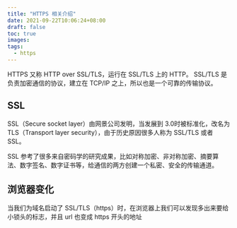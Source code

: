 ```yaml
---
title: "HTTPS 相关介绍"
date: 2021-09-22T10:06:24+08:00
draft: false
toc: true
images:
tags: 
  - https
---
```


HTTPS 又称 HTTP over SSL/TLS，运行在 SSL/TLS 上的 HTTP。
SSL/TLS 是负责加密通信的协议，建立在 TCP/IP 之上，所以也是一个可靠的传输协议。

## SSL
SSL（Secure socket layer）由网景公司发明，当发展到 3.0时被标准化，改名为 TLS（Transport layer security），由于历史原因很多人称为 SSL/TLS 或者 SSL。

SSL 参考了很多来自密码学的研究成果，比如对称加密、非对称加密、摘要算法、数字签名、数字证书等，给通信的两方创建一个私密、安全的传输通道。

## 浏览器变化
当我们为域名启动了 SSL/TLS（https）时，在浏览器上我们可以发现多出来要给小锁头的标志，并且 url 也变成 https 开头的地址